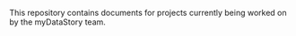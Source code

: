 
This repository contains documents for projects currently being worked on by the myDataStory team.

